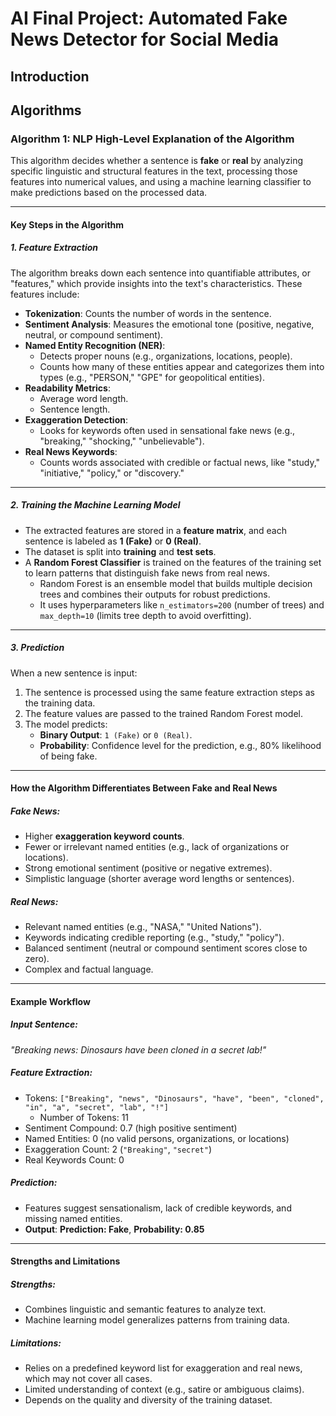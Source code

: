 # AI Final Project: Automated Fake News Detector for Social Media

## Introduction

## Algorithms

### Algorithm 1: NLP High-Level Explanation of the Algorithm

This algorithm decides whether a sentence is **fake** or **real** by analyzing specific linguistic and structural features in the text, processing those features into numerical values, and using a machine learning classifier to make predictions based on the processed data.

---

#### Key Steps in the Algorithm

##### 1. Feature Extraction
The algorithm breaks down each sentence into quantifiable attributes, or "features," which provide insights into the text's characteristics. These features include:
- **Tokenization**: Counts the number of words in the sentence.
- **Sentiment Analysis**: Measures the emotional tone (positive, negative, neutral, or compound sentiment).
- **Named Entity Recognition (NER)**:
  - Detects proper nouns (e.g., organizations, locations, people).
  - Counts how many of these entities appear and categorizes them into types (e.g., "PERSON," "GPE" for geopolitical entities).
- **Readability Metrics**:
  - Average word length.
  - Sentence length.
- **Exaggeration Detection**:
  - Looks for keywords often used in sensational fake news (e.g., "breaking," "shocking," "unbelievable").
- **Real News Keywords**:
  - Counts words associated with credible or factual news, like "study," "initiative," "policy," or "discovery."

---

##### 2. Training the Machine Learning Model
- The extracted features are stored in a **feature matrix**, and each sentence is labeled as **1 (Fake)** or **0 (Real)**.
- The dataset is split into **training** and **test sets**.
- A **Random Forest Classifier** is trained on the features of the training set to learn patterns that distinguish fake news from real news.
  - Random Forest is an ensemble model that builds multiple decision trees and combines their outputs for robust predictions.
  - It uses hyperparameters like `n_estimators=200` (number of trees) and `max_depth=10` (limits tree depth to avoid overfitting).

---

##### 3. Prediction
When a new sentence is input:
1. The sentence is processed using the same feature extraction steps as the training data.
2. The feature values are passed to the trained Random Forest model.
3. The model predicts:
   - **Binary Output**: `1 (Fake)` or `0 (Real)`.
   - **Probability**: Confidence level for the prediction, e.g., 80% likelihood of being fake.

---

#### How the Algorithm Differentiates Between Fake and Real News
##### Fake News:
- Higher **exaggeration keyword counts**.
- Fewer or irrelevant named entities (e.g., lack of organizations or locations).
- Strong emotional sentiment (positive or negative extremes).
- Simplistic language (shorter average word lengths or sentences).

##### Real News:
- Relevant named entities (e.g., "NASA," "United Nations").
- Keywords indicating credible reporting (e.g., "study," "policy").
- Balanced sentiment (neutral or compound sentiment scores close to zero).
- Complex and factual language.

---

#### Example Workflow
##### Input Sentence:
*"Breaking news: Dinosaurs have been cloned in a secret lab!"*

##### Feature Extraction:
- Tokens: `["Breaking", "news", "Dinosaurs", "have", "been", "cloned", "in", "a", "secret", "lab", "!"]`
  - Number of Tokens: 11
- Sentiment Compound: 0.7 (high positive sentiment)
- Named Entities: 0 (no valid persons, organizations, or locations)
- Exaggeration Count: 2 (`"Breaking"`, `"secret"`)
- Real Keywords Count: 0

##### Prediction:
- Features suggest sensationalism, lack of credible keywords, and missing named entities.
- **Output**: **Prediction: Fake**, **Probability: 0.85**

---

#### Strengths and Limitations

##### Strengths:
- Combines linguistic and semantic features to analyze text.
- Machine learning model generalizes patterns from training data.

##### Limitations:
- Relies on a predefined keyword list for exaggeration and real news, which may not cover all cases.
- Limited understanding of context (e.g., satire or ambiguous claims).
- Depends on the quality and diversity of the training dataset.

